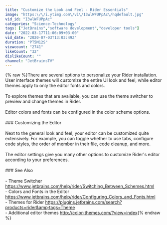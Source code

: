 ```yaml
---
title: "Customize the Look and Feel - Rider Essentials"
image: "https:\/\/i.ytimg.com\/vi\/I3wlWFUPpAc\/hqdefault.jpg"
vid_id: "I3wlWFUPpAc"
categories: "Science-Technology"
tags: ["JetBrains","software development","developer tools"]
date: "2022-03-17T11:06:09+03:00"
vid_date: "2020-07-03T13:03:49Z"
duration: "PT5M12S"
viewcount: "2741"
likeCount: "32"
dislikeCount: ""
channel: "JetBrainsTV"
---
```

{% raw %}There are several options to personalize your Rider installation. User interface themes will customize the entire UI look and feel, while editor themes apply to only the editor fonts and colors.<br /><br />To explore themes that are available, you can use the theme switcher to preview and change themes in Rider.<br /><br />Editor colors and fonts can be configured in the color scheme options.<br /><br />### Customizing the Editor<br /><br />Next to the general look and feel, your editor can be customized quite extensively. For example, you can toggle whether to use tabs, configure code styles, the order of member in their file, code cleanup, and more.<br /><br />The editor settings give you many other options to customize Rider's editor according to your preferences.<br /><br />### See Also<br /><br />- Theme Switcher <a rel="nofollow" target="blank" href="https://www.jetbrains.com/help/rider/Switching_Between_Schemes.html">https://www.jetbrains.com/help/rider/Switching_Between_Schemes.html</a><br />- Colors and Fonts in the Editor <a rel="nofollow" target="blank" href="https://www.jetbrains.com/help/rider/Configuring_Colors_and_Fonts.html">https://www.jetbrains.com/help/rider/Configuring_Colors_and_Fonts.html</a><br />- Themes for Rider <a rel="nofollow" target="blank" href="https://plugins.jetbrains.com/search?products=rider&amp;tags=Theme">https://plugins.jetbrains.com/search?products=rider&amp;tags=Theme</a><br />- Additional editor themes <a rel="nofollow" target="blank" href="http://color-themes.com/?view=index">http://color-themes.com/?view=index</a>{% endraw %}
